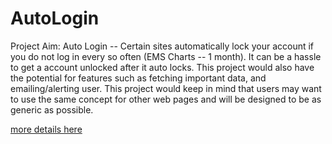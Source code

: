 # AutoLogin

Project Aim:
Auto Login -- Certain sites automatically lock your account if you do not log in every so often (EMS Charts -- 1 month). It can be a hassle to get a account unlocked after it auto locks. This project would also have the potential for features such as fetching important data, and emailing/alerting user. This project would keep in mind that users may want to use the same concept for other web pages and will be designed to be as generic as possible.

[more details here](https://docs.google.com/document/d/1nNefMSA2h1oc0r_uA2nTGIDnKipaElGsVdHO0y1fV4k/)
